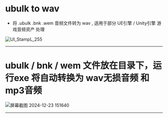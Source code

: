 # ubulk to wav
- 将 .ubulk .bnk .wem 音频文件转为 wav , 适用于部分 UE引擎 / Unity引擎 游戏音频资产 处理

![UI_StampL_255](https://github.com/user-attachments/assets/7dc53bc9-6c08-4e45-9cdd-d08b7336ed94)
- -------------

# ubulk / bnk / wem 文件放在目录下，运行exe 将自动转换为 wav无损音频 和 mp3音频
 ![屏幕截图 2024-12-23 151640](https://github.com/user-attachments/assets/2b1bb5b7-08a5-4414-8fe7-08da52f4b48d)



- -------------
